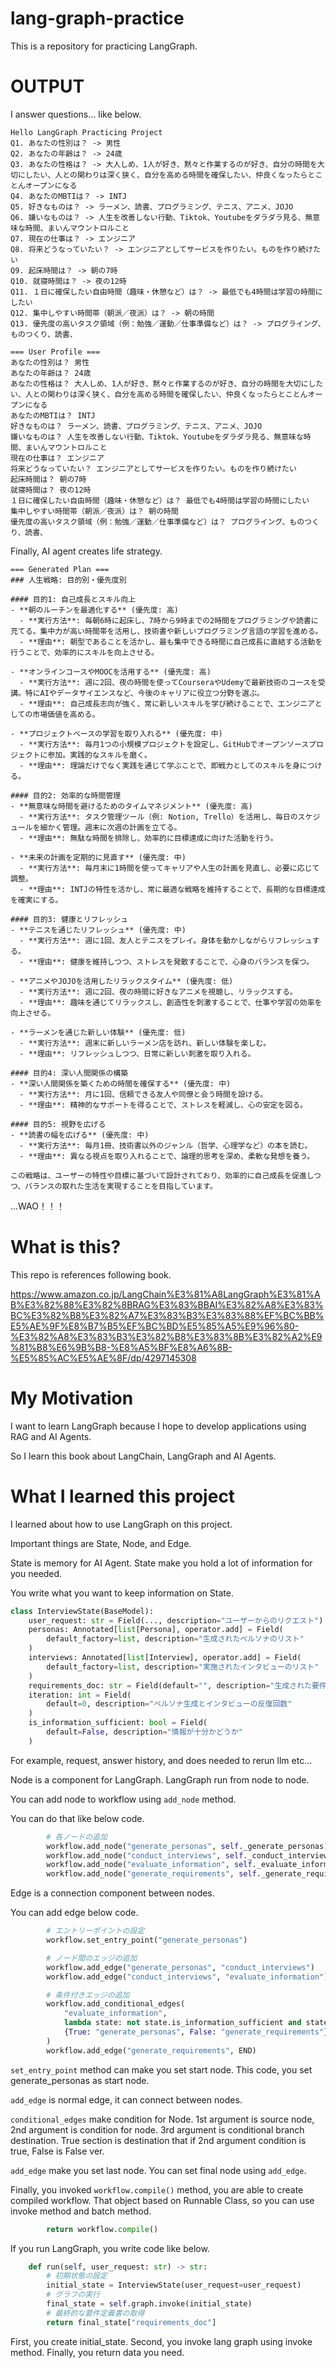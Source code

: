 # lang-graph-practice

This is a repository for practicing LangGraph.

# OUTPUT

I answer questions... like below.
```
Hello LangGraph Practicing Project
Q1. あなたの性別は？ -> 男性
Q2. あなたの年齢は？ -> 24歳
Q3. あなたの性格は？ -> 大人しめ、1人が好き、黙々と作業するのが好き、自分の時間を大切にしたい、人との関わりは深く狭く、自分を高める時間を確保したい、仲良くなったらとことんオープンになる
Q4. あなたのMBTIは？ -> INTJ
Q5. 好きなものは？ -> ラーメン、読書、プログラミング、テニス、アニメ、JOJO
Q6. 嫌いなものは？ -> 人生を改善しない行動、Tiktok、Youtubeをダラダラ見る、無意味な時間、まいんマウントロルこと
Q7. 現在の仕事は？ -> エンジニア
Q8. 将来どうなっていたい？ -> エンジニアとしてサービスを作りたい。ものを作り続けたい
Q9. 起床時間は？ -> 朝の7時
Q10. 就寝時間は？ -> 夜の12時
Q11. １日に確保したい自由時間（趣味・休憩など）は？ -> 最低でも4時間は学習の時間にしたい
Q12. 集中しやすい時間帯（朝派／夜派）は？ -> 朝の時間
Q13. 優先度の高いタスク領域（例：勉強／運動／仕事準備など）は？ -> プログライング、ものつくり、読書、

=== User Profile ===
あなたの性別は？ 男性
あなたの年齢は？ 24歳
あなたの性格は？ 大人しめ、1人が好き、黙々と作業するのが好き、自分の時間を大切にしたい、人との関わりは深く狭く、自分を高める時間を確保したい、仲良くなったらとことんオープンになる
あなたのMBTIは？ INTJ
好きなものは？ ラーメン、読書、プログラミング、テニス、アニメ、JOJO
嫌いなものは？ 人生を改善しない行動、Tiktok、Youtubeをダラダラ見る、無意味な時間、まいんマウントロルこと
現在の仕事は？ エンジニア
将来どうなっていたい？ エンジニアとしてサービスを作りたい。ものを作り続けたい
起床時間は？ 朝の7時
就寝時間は？ 夜の12時
１日に確保したい自由時間（趣味・休憩など）は？ 最低でも4時間は学習の時間にしたい
集中しやすい時間帯（朝派／夜派）は？ 朝の時間
優先度の高いタスク領域（例：勉強／運動／仕事準備など）は？ プログライング、ものつくり、読書、
```

Finally, AI agent creates life strategy.

```
=== Generated Plan ===
### 人生戦略: 目的別・優先度別

#### 目的1: 自己成長とスキル向上
- **朝のルーチンを最適化する** (優先度: 高)
  - **実行方法**: 毎朝6時に起床し、7時から9時までの2時間をプログラミングや読書に充てる。集中力が高い時間帯を活用し、技術書や新しいプログラミング言語の学習を進める。
  - **理由**: 朝型であることを活かし、最も集中できる時間に自己成長に直結する活動を行うことで、効率的にスキルを向上させる。

- **オンラインコースやMOOCを活用する** (優先度: 高)
  - **実行方法**: 週に2回、夜の時間を使ってCourseraやUdemyで最新技術のコースを受講。特にAIやデータサイエンスなど、今後のキャリアに役立つ分野を選ぶ。
  - **理由**: 自己成長志向が強く、常に新しいスキルを学び続けることで、エンジニアとしての市場価値を高める。

- **プロジェクトベースの学習を取り入れる** (優先度: 中)
  - **実行方法**: 毎月1つの小規模プロジェクトを設定し、GitHubでオープンソースプロジェクトに参加。実践的なスキルを磨く。
  - **理由**: 理論だけでなく実践を通じて学ぶことで、即戦力としてのスキルを身につける。

#### 目的2: 効率的な時間管理
- **無意味な時間を避けるためのタイムマネジメント** (優先度: 高)
  - **実行方法**: タスク管理ツール（例: Notion, Trello）を活用し、毎日のスケジュールを細かく管理。週末に次週の計画を立てる。
  - **理由**: 無駄な時間を排除し、効率的に目標達成に向けた活動を行う。

- **未来の計画を定期的に見直す** (優先度: 中)
  - **実行方法**: 毎月末に1時間を使ってキャリアや人生の計画を見直し、必要に応じて調整。
  - **理由**: INTJの特性を活かし、常に最適な戦略を維持することで、長期的な目標達成を確実にする。

#### 目的3: 健康とリフレッシュ
- **テニスを通じたリフレッシュ** (優先度: 中)
  - **実行方法**: 週に1回、友人とテニスをプレイ。身体を動かしながらリフレッシュする。
  - **理由**: 健康を維持しつつ、ストレスを発散することで、心身のバランスを保つ。

- **アニメやJOJOを活用したリラックスタイム** (優先度: 低)
  - **実行方法**: 週に2回、夜の時間に好きなアニメを視聴し、リラックスする。
  - **理由**: 趣味を通じてリラックスし、創造性を刺激することで、仕事や学習の効率を向上させる。

- **ラーメンを通じた新しい体験** (優先度: 低)
  - **実行方法**: 週末に新しいラーメン店を訪れ、新しい体験を楽しむ。
  - **理由**: リフレッシュしつつ、日常に新しい刺激を取り入れる。

#### 目的4: 深い人間関係の構築
- **深い人間関係を築くための時間を確保する** (優先度: 中)
  - **実行方法**: 月に1回、信頼できる友人や同僚と会う時間を設ける。
  - **理由**: 精神的なサポートを得ることで、ストレスを軽減し、心の安定を図る。

#### 目的5: 視野を広げる
- **読書の幅を広げる** (優先度: 中)
  - **実行方法**: 毎月1冊、技術書以外のジャンル（哲学、心理学など）の本を読む。
  - **理由**: 異なる視点を取り入れることで、論理的思考を深め、柔軟な発想を養う。

この戦略は、ユーザーの特性や目標に基づいて設計されており、効率的に自己成長を促進しつつ、バランスの取れた生活を実現することを目指しています。
```

...WAO！！！

# What is this?

This repo is references following book.

https://www.amazon.co.jp/LangChain%E3%81%A8LangGraph%E3%81%AB%E3%82%88%E3%82%8BRAG%E3%83%BBAI%E3%82%A8%E3%83%BC%E3%82%B8%E3%82%A7%E3%83%B3%E3%83%88%EF%BC%BB%E5%AE%9F%E8%B7%B5%EF%BC%BD%E5%85%A5%E9%96%80-%E3%82%A8%E3%83%B3%E3%82%B8%E3%83%8B%E3%82%A2%E9%81%B8%E6%9B%B8-%E8%A5%BF%E8%A6%8B-%E5%85%AC%E5%AE%8F/dp/4297145308

# My Motivation

I want to learn LangGraph because I hope to develop applications using RAG and AI Agents.

So I learn this book about LangChain, LangGraph and AI Agents.

# What I learned this project

I learned about how to use LangGraph on this project.

Important things are State, Node, and Edge.

State is memory for AI Agent.
State make you hold a lot of information for you needed.

You write what you want to keep information on State.

```python
class InterviewState(BaseModel):
    user_request: str = Field(..., description="ユーザーからのリクエスト")
    personas: Annotated[list[Persona], operator.add] = Field(
        default_factory=list, description="生成されたペルソナのリスト"
    )
    interviews: Annotated[list[Interview], operator.add] = Field(
        default_factory=list, description="実施されたインタビューのリスト"
    )
    requirements_doc: str = Field(default="", description="生成された要件定義")
    iteration: int = Field(
        default=0, description="ペルソナ生成とインタビューの反復回数"
    )
    is_information_sufficient: bool = Field(
        default=False, description="情報が十分かどうか"
    )
```

For example, request, answer history, and does needed to rerun llm etc...

Node is a component for LangGraph.
LangGraph run from node to node.

You can add node to workflow using `add_node` method.

You can do that like below code.

```python
        # 各ノードの追加
        workflow.add_node("generate_personas", self._generate_personas)
        workflow.add_node("conduct_interviews", self._conduct_interviews)
        workflow.add_node("evaluate_information", self._evaluate_information)
        workflow.add_node("generate_requirements", self._generate_requirements)
```

Edge is a connection component between nodes.

You can add edge below code.

```python
        # エントリーポイントの設定
        workflow.set_entry_point("generate_personas")

        # ノード間のエッジの追加
        workflow.add_edge("generate_personas", "conduct_interviews")
        workflow.add_edge("conduct_interviews", "evaluate_information")

        # 条件付きエッジの追加
        workflow.add_conditional_edges(
            "evaluate_information",
            lambda state: not state.is_information_sufficient and state.iteration < 5,
            {True: "generate_personas", False: "generate_requirements"},
        )
        workflow.add_edge("generate_requirements", END)
```

`set_entry_point` method can make you set start node.
This code, you set generate_personas as start node.

`add_edge` is normal edge, it can connect between nodes.

`conditional_edges` make condition for Node.
1st argument is source node, 2nd argument is condition for node.
3rd argument is conditional branch destination. True section is destination that if 2nd argument condition is true, False is False ver.

 `add_edge` make you set last node.
You can set final node using `add_edge`.


Finally, you invoked `workflow.compile()` method, you are able to create compiled workflow.
That object based on Runnable Class, so you can use invoke method and batch method.

```python
        return workflow.compile()
```

If you run LangGraph, you write code like below.

```python
    def run(self, user_request: str) -> str:
        # 初期状態の設定
        initial_state = InterviewState(user_request=user_request)
        # グラフの実行
        final_state = self.graph.invoke(initial_state)
        # 最終的な要件定義書の取得
        return final_state["requirements_doc"]
```

First, you create initial_state.
Second, you invoke lang graph using invoke method.
Finally, you return data you need.

